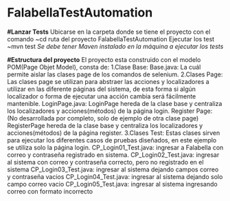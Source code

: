 # FalabellaTestAutomation

**#Lanzar Tests**
Ubicarse en la carpeta donde se tiene el proyecto con el comando 
~cd ruta del proyecto FalabellaTestAutomation
Ejecutar los test
~mvn test
*Se debe tener Maven instalado en la máquina a ejecutar los tests*

**#Estructura del proyecto**
El proyecto esta construido con el modelo POM(Page Objet Model), consta de:
1.Clase Base: 
  Base.java: La cuál permite aislar las clases page de los comandos de selenium.
2.Clases Page: Las clases page se utilizan para abstraer las acciones y localizadores a utilizar en las diferente páginas del sistema, 
             de esta forma si algún localizador o forma de ejecutar una acción cambia será fácilmente mantenible.
  LoginPage.java: LoginPage hereda de la clase base y centraliza los localizadores y acciones(métodos) de la página login.
  Register Page: (No desarrollada por completo, solo de ejemplo de otra clase page) RegisterPage hereda de la clase base y centraliza los localizadores y acciones(métodos) de la página register.
3.Clases Test: Estas clases sirven para ejecutar los diferentes casos de pruebas diseñados, en este ejemplo se utiliza solo la página login.
  CP_Login01_Test.java: ingresar a Falabella con correo y contraseña registrado en sistema.
  CP_Login02_Test.java: ingresar al sistema con correo y contraseña correcto, pero no registrado en el sistema
  CP_Login03_Test.java: ingresar al sistema dejando campos correo y contraseña vacios
  CP_Login04_Test.java: ingresar al sistema dejando solo campo correo vacio
  CP_Login05_Test.java: ingresar al sistema ingresando correo con formato incorrecto
